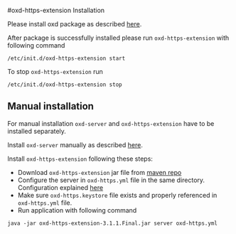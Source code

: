 #oxd-https-extension Installation

Please install oxd package as described [here](https://gluu.org/docs/oxd/3.1.1/install/).

After package is successfully installed please run `oxd-https-extension` with following command

```
/etc/init.d/oxd-https-extension start
```

To stop `oxd-https-extension` run

```
/etc/init.d/oxd-https-extension stop
```

## Manual installation

For manual installation `oxd-server` and `oxd-https-extension` have to be installed separately.

Install `oxd-server` manually as described [here](https://gluu.org/docs/oxd/3.1.1/install/#manual-installation).

Install `oxd-https-extension` following these steps:

* Download `oxd-https-extension` jar file from [maven repo](http://ox.gluu.org/maven/org/xdi/oxd-https-extension/3.1.1.Final/)
* Configure the server in `oxd-https.yml` file in the same directory. Configuration explained [here](https://gluu.org/docs/oxd/3.1.1/oxd-https/configuration/)
* Make sure `oxd-https.keystore` file exists and properly referenced in `oxd-https.yml` file.
* Run application with following command

```
java -jar oxd-https-extension-3.1.1.Final.jar server oxd-https.yml
```
